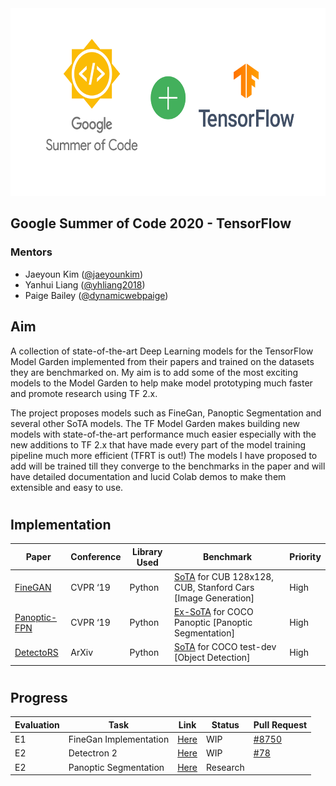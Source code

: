 <img src="assets/gsoc_tf.png" width="622px" height="300px"/>
  
## Google Summer of Code 2020 - TensorFlow  
  
### **Mentors**
- Jaeyoun Kim ([@jaeyounkim](https://github.com/jaeyounkim))
- Yanhui Liang ([@yhliang2018](https://github.com/yhliang2018))
- Paige Bailey ([@dynamicwebpaige](https://github.com/dynamicwebpaige))  
  
## **Aim**
A collection of state-of-the-art Deep Learning models for the TensorFlow Model Garden implemented from their papers and trained on the datasets they are benchmarked on. My aim is to add some of the most exciting models to the Model Garden to help make model prototyping much faster and promote research using TF 2.x.
  
The project proposes models such as FineGan, Panoptic Segmentation and several other SoTA models. The TF Model Garden makes building new models with state-of-the-art performance much easier especially with the new additions to TF 2.x that have made every part of the model training pipeline much more efficient (TFRT is out!) The models I have proposed to add will be trained till they converge to the benchmarks in the paper and will have detailed documentation and lucid Colab demos to make them extensible and easy to use.  
# 
## **Implementation**
|Paper|Conference|Library Used|Benchmark|Priority|
|---|---|---|---|---|
|[FineGAN](https://arxiv.org/abs/1811.11155)|CVPR ‘19 |Python|[SoTA](https://github.com/kkanshul/finegan/) for CUB 128x128, CUB, Stanford Cars [Image Generation]|High|
|[Panoptic-FPN](https://arxiv.org/abs/1901.02446)|CVPR ‘19 |Python|[Ex-SoTA](https://github.com/facebookresearch/detectron2) for COCO Panoptic [Panoptic Segmentation]|High|
|[DetectoRS](https://arxiv.org/abs/2006.02334v1)|ArXiv|Python|[SoTA](https://github.com/joe-siyuan-qiao/DetectoRS) for COCO test-dev [Object Detection]|High|  
#
## **Progress**
|Evaluation|Task|Link|Status|Pull Request|
|---|---|---|---|---|
|E1| FineGan Implementation |[Here](https://github.com/Vishal-V/tf-models/tree/master/finegan)| WIP |[ #8750](https://github.com/tensorflow/models/pull/8750)|
|E2| Detectron 2 |[Here](https://github.com/Vishal-V/tf-models/)|WIP|[ #78](https://github.com/tensorflow/examples/pull/78)|
|E2| Panoptic Segmentation |[Here](https://github.com/Vishal-V/tf-models/)|Research||
#